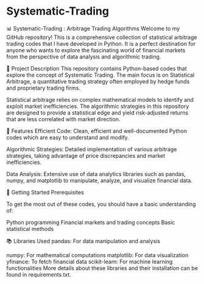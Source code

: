 # Systematic-Trading
📊 Systematic-Trading : Arbitrage Trading Algorithms
Welcome to my GitHub repository! 
This is a comprehensive collection of statistical arbitrage trading codes that I have developed in Python. 
It is a perfect destination for anyone who wants to explore the fascinating world of financial markets from the perspective of data analysis and algorithmic trading.

📝 Project Description
This repository contains Python-based codes that explore the concept of Systematic Trading. 
The main focus is on Statistical Arbitrage, a quantitative trading strategy often employed by hedge funds and proprietary trading firms.

Statistical arbitrage relies on complex mathematical models to identify and exploit market inefficiencies. 
The algorithmic strategies in this repository are designed to provide a statistical edge and yield risk-adjusted returns that are less correlated with market direction.

🧰 Features
Efficient Code: Clean, efficient and well-documented Python codes which are easy to understand and modify.

Algorithmic Strategies: Detailed implementation of various arbitrage strategies, taking advantage of price discrepancies and market inefficiencies.

Data Analysis: Extensive use of data analytics libraries such as pandas, numpy, and matplotlib to manipulate, analyze, and visualize financial data.

🚀 Getting Started
Prerequisites

To get the most out of these codes, you should have a basic understanding of:

Python programming
Financial markets and trading concepts
Basic statistical methods

📚 Libraries Used
pandas: For data manipulation and analysis

numpy: For mathematical computations
matplotlib: For data visualization
yfinance: To fetch financial data
scikit-learn: For machine learning functionalities
More details about these libraries and their installation can be found in requirements.txt.
